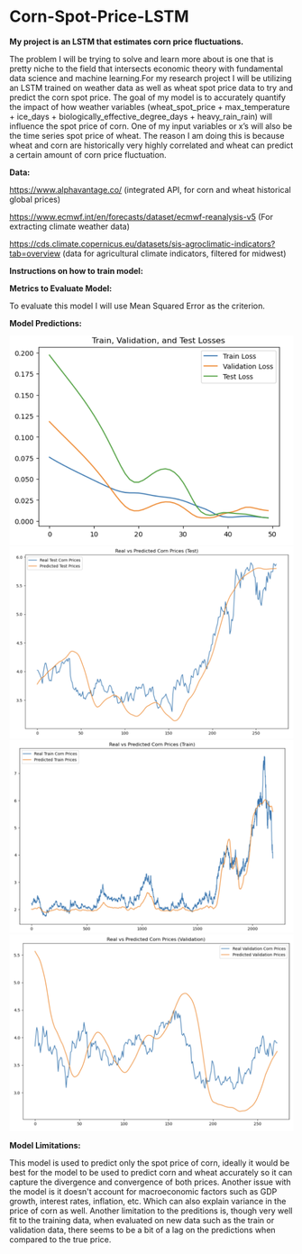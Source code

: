# Corn-Spot-Price-LSTM



**My project is an LSTM that estimates corn price fluctuations.**

The problem I will be trying to solve and learn more about is one that is pretty niche to the field that intersects economic theory with fundamental data 
science and machine learning.For my research project I will be utilizing an LSTM trained on weather data as well as wheat spot price data to try and predict the 
corn spot price. The goal of my model is to accurately quantify the impact of how weather variables (wheat_spot_price + max_temperature + ice_days + 
biologically_effective_degree_days + heavy_rain_rain) will influence the spot price of corn. One of my input variables or x’s will also be the
time series spot price of wheat. The reason I am doing this is because wheat and corn are historically very highly correlated and wheat 
can predict a certain amount of corn price fluctuation.


**Data:**

https://www.alphavantage.co/ (integrated API, for corn and wheat historical global prices)

https://www.ecmwf.int/en/forecasts/dataset/ecmwf-reanalysis-v5 (For extracting climate weather data)

https://cds.climate.copernicus.eu/datasets/sis-agroclimatic-indicators?tab=overview (data for agricultural climate indicators, filtered for midwest)

**Instructions on how to train model:**


**Metrics to Evaluate Model:**

To evaluate this model I will use Mean Squared Error as the criterion.


**Model Predictions:**

![Results](/results4.png)
![Results](/results1.png)
![Results](/results2.png)
![Results](/results3.png)

**Model Limitations:**

This model is used to predict only the spot price of corn, ideally it would be best for the model to be used to predict corn and wheat accurately so it can capture the
divergence and convergence of both prices. Another issue with the model is it doesn't account for macroeconomic factors such as GDP growth, interest rates, inflation, etc.
Which can also explain variance in the price of corn as well. Another limitation to the preditions is, though very well fit to the training data, when evaluated on new data
such as the train or validation data, there seems to be a bit of a lag on the predictions when compared to the true price.







